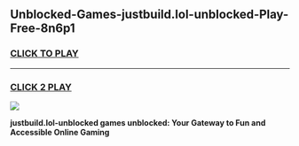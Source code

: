 
## Unblocked-Games-justbuild.lol-unblocked-Play-Free-8n6p1
<h3>
<a href="https://premium76.site?title=justbuild.lol-unblocked&ref=23A">CLICK TO PLAY</a></h3>
<hr>

<h3>
<a href="https://premium76.site?title=justbuild.lol-unblocked&ref=23A">CLICK 2 PLAY</a>
  
</h3>

<a href="https://premium76.site?title=justbuild.lol-unblocked&ref=23A"><img src="https://clearcache.store/games.png"></a>


**justbuild.lol-unblocked games unblocked: Your Gateway to Fun and Accessible Online Gaming**
